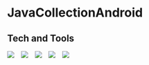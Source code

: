 # JavaCollectionAndroid



## Tech and Tools
  <img src="https://img.icons8.com/color/48/000000/android-studio--v2.png"/>&nbsp; &nbsp;
  <img src="https://img.icons8.com/fluency/48/000000/android-os.png"/>&nbsp; &nbsp;
  <img src="https://img.icons8.com/color/50/000000/xml-transformer.png"/>&nbsp; &nbsp;
  <img src="https://img.icons8.com/color/50/000000/java-coffee-cup-logo--v2.png"/>&nbsp; &nbsp;
  <img src="https://img.icons8.com/color/48/000000/firebase.png"/>&nbsp; &nbsp;

